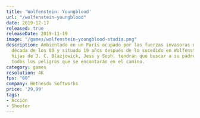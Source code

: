 ```yaml
---
title: 'Wolfenstein: Youngblood'
url: "/wolfenstein-youngblood"
date: 2019-12-17
released: true
releaseDate: 2019-11-19
image: "/games/wolfenstein-youngblood-stadia.png"
description: Ambientado en un París ocupado por las fuerzas invasoras nazis en la
  década de los 80 y situado 19 años después de lo sucedido en Wolfenstein II. Las
  hijas de J. C. Blazjowick, Jess y Soph, tendrán que buscar a su padre y luchar contra
  todos los peligros que se encontarán en el camino.
category: games
resolution: 4K
fps: "60"
company: Bethesda Softworks
price: '29,99'
tags:
- Acción
- Shooter
---
```

